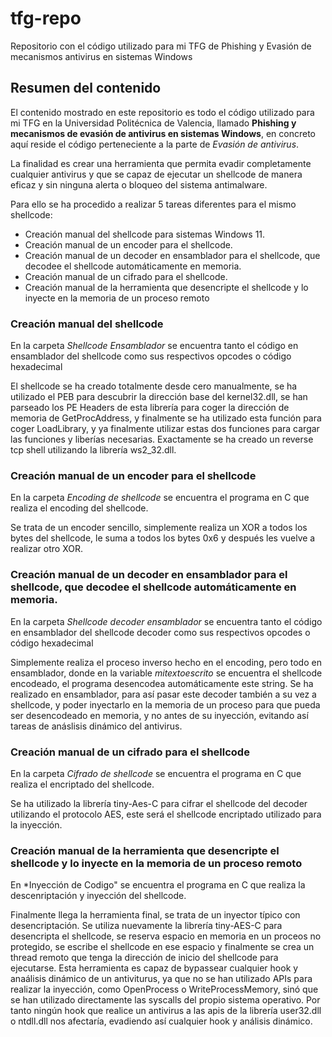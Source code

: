 # tfg-repo
Repositorio con el código utilizado para mi TFG de Phishing y Evasión de mecanismos antivirus en sistemas Windows

## Resumen del contenido

El contenido mostrado en este repositorio es todo el código utilizado para mi TFG en la Universidad Politécnica de Valencia, llamado **Phishing y mecanismos de evasión de antivirus en sistemas Windows**, en concreto aquí reside el código perteneciente a la parte de *Evasión de antivirus*.

La finalidad es crear una herramienta que permita evadir completamente cualquier antivirus y que se capaz de ejecutar un shellcode de manera eficaz y sin ninguna alerta o bloqueo del sistema antimalware.

Para ello se ha procedido a realizar 5 tareas diferentes para el mismo shellcode:
* Creación manual del shellcode para sistemas Windows 11.
* Creación manual de un encoder para el shellcode.
* Creación manual de un decoder en ensamblador para el shellcode, que decodee el shellcode automáticamente en memoria.
* Creación manual de un cifrado para el shellcode.
* Creación manual de la herramienta que desencripte el shellcode y lo inyecte en la memoria de un proceso remoto

### Creación manual del shellcode

En la carpeta *Shellcode Ensamblador* se encuentra tanto el código en ensamblador del shellcode como sus respectivos opcodes o código hexadecimal

El shellcode se ha creado totalmente desde cero manualmente, se ha utilizado el PEB para descubrir la dirección base del kernel32.dll, se han parseado los PE Headers de esta librería para coger la dirección de memoria de GetProcAddress, y finalmente se ha utilizado esta función para coger LoadLibrary, y ya finalmente utilizar estas dos funciones para cargar las funciones y liberías necesarias.
Exactamente se ha creado un reverse tcp shell utilizando la librería ws2_32.dll.

### Creación manual de un encoder para el shellcode

En la carpeta *Encoding de shellcode* se encuentra el programa en C que realiza el encoding del shellcode.

Se trata de un encoder sencillo, simplemente realiza un XOR a todos los bytes del shellcode, le suma a todos los bytes 0x6 y después les vuelve a realizar otro XOR.

### Creación manual de un decoder en ensamblador para el shellcode, que decodee el shellcode automáticamente en memoria.

En la carpeta *Shellcode decoder ensamblador* se encuentra tanto el código en ensamblador del shellcode decoder como sus respectivos opcodes o código hexadecimal

Simplemente realiza el proceso inverso hecho en el encoding, pero todo en ensamblador, donde en la variable *mitextoescrito* se encuentra el shellcode encodeado, el programa desencodea automáticamente este string.
Se ha realizado en ensamblador, para así pasar este decoder también a su vez a shellcode, y poder inyectarlo en la memoria de un proceso para que pueda ser desencodeado en memoria, y no antes de su inyección, evitando así tareas de anáslisis dinámico del antivirus.


### Creación manual de un cifrado para el shellcode

En la carpeta *Cifrado de shellcode* se encuentra el programa en C que realiza el encriptado del shellcode.

Se ha utilizado la librería tiny-Aes-C para cifrar el shellcode del decoder utilizando el protocolo AES, este será el shellcode encriptado utilizado para la inyección.

### Creación manual de la herramienta que desencripte el shellcode y lo inyecte en la memoria de un proceso remoto

En *Inyección de Codigo" se encuentra el programa en C que realiza la descenriptación y inyección del shellcode.

Finalmente llega la herramienta final, se trata de un inyector típico con desencriptación.
Se utiliza nuevamente la librería tiny-AES-C para desencripta el shellcode, se reserva espacio en memoria en un proceos no protegido, se escribe el shellcode en ese espacio y finalmente se crea un thread remoto que tenga la dirección de inicio del shellcode para ejecutarse.
Esta herramienta es capaz de bypassear cualquier hook y anaálisis dinámico de un antiviturus, ya que no se han utilizado APIs para realizar la inyección, como OpenProcess o WriteProcessMemory, sinó que se han utilizado directamente las syscalls del propio sistema operativo.
Por tanto ningún hook que realice un antivirus a las apis de la librería user32.dll o ntdll.dll nos afectaría, evadiendo así cualquier hook y análisis dinámico.
